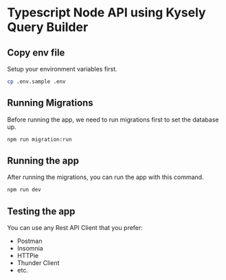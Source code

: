 # Typescript Node API using Kysely Query Builder

## Copy env file
Setup your environment variables first.

```bash
cp .env.sample .env
```

## Running Migrations
Before running the app, we need to run migrations first to set the database up.

```bash
npm run migration:run
```

## Running the app
After running the migrations, you can run the app with this command.

```bash
npm run dev
```

## Testing the app
You can use any Rest API Client that you prefer:
- Postman
- Insomnia
- HTTPie
- Thunder Client
- etc.
